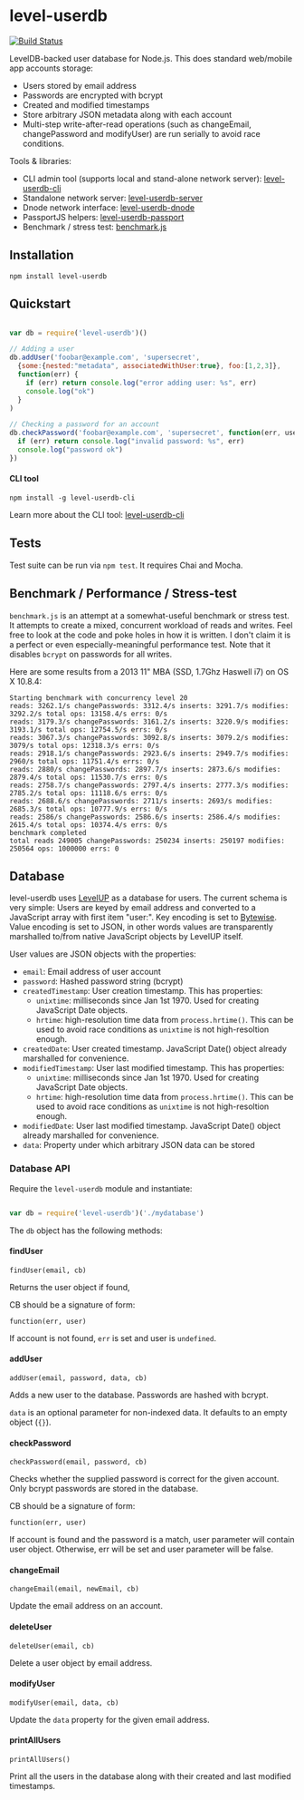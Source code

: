 level-userdb
============

[![Build Status](https://travis-ci.org/FrozenRidge/level-userdb.png)](https://travis-ci.org/FrozenRidge/level-userdb)

LevelDB-backed user database for Node.js. This does standard web/mobile app accounts storage:

- Users stored by email address
- Passwords are encrypted with bcrypt
- Created and modified timestamps
- Store arbitrary JSON metadata along with each account
- Multi-step write-after-read operations (such as changeEmail, changePassword and modifyUser) are run serially to avoid race conditions.

Tools & libraries:

- CLI admin tool (supports local and stand-alone network server): [level-userdb-cli](https://github.com/FrozenRidge/level-userdb-cli)
- Standalone network server: [level-userdb-server](https://github.com/FrozenRidge/level-userdb-server)
- Dnode network interface: [level-userdb-dnode](https://github.com/FrozenRidge/level-userdb-dnode)
- PassportJS helpers: [level-userdb-passport](https://github.com/FrozenRidge/level-userdb-passport)
- Benchmark / stress test: [benchmark.js](https://github.com/FrozenRidge/level-userdb/blob/master/benchmark.js)


## Installation

`npm install level-userdb`

## Quickstart

```javascript

var db = require('level-userdb')()

// Adding a user
db.addUser('foobar@example.com', 'supersecret',
  {some:{nested:"metadata", associatedWithUser:true}, foo:[1,2,3]},
  function(err) {
    if (err) return console.log("error adding user: %s", err)
    console.log("ok")
  }
)

// Checking a password for an account
db.checkPassword('foobar@example.com', 'supersecret', function(err, user) {
  if (err) return console.log("invalid password: %s", err)
  console.log("password ok")
})


```

#### CLI tool

`npm install -g level-userdb-cli`

Learn more about the CLI tool: [level-userdb-cli](https://github.com/FrozenRidge/level-userdb-cli)

## Tests

Test suite can be run via `npm test`. It requires Chai and Mocha.

## Benchmark / Performance / Stress-test

`benchmark.js` is an attempt at a somewhat-useful benchmark or stress test. It
attempts to create a mixed, concurrent workload of reads and writes. Feel free
to look at the code and poke holes in how it is written. I don't claim it is a
perfect or even especially-meaningful performance test. Note that it disables
`bcrypt` on passwords for all writes.

Here are some results from a 2013 11" MBA (SSD, 1.7Ghz Haswell i7) on OS X 10.8.4:

```
Starting benchmark with concurrency level 20
reads: 3262.1/s changePasswords: 3312.4/s inserts: 3291.7/s modifies: 3292.2/s total ops: 13158.4/s errs: 0/s
reads: 3179.3/s changePasswords: 3161.2/s inserts: 3220.9/s modifies: 3193.1/s total ops: 12754.5/s errs: 0/s
reads: 3067.3/s changePasswords: 3092.8/s inserts: 3079.2/s modifies: 3079/s total ops: 12318.3/s errs: 0/s
reads: 2918.1/s changePasswords: 2923.6/s inserts: 2949.7/s modifies: 2960/s total ops: 11751.4/s errs: 0/s
reads: 2880/s changePasswords: 2897.7/s inserts: 2873.6/s modifies: 2879.4/s total ops: 11530.7/s errs: 0/s
reads: 2758.7/s changePasswords: 2797.4/s inserts: 2777.3/s modifies: 2785.2/s total ops: 11118.6/s errs: 0/s
reads: 2688.6/s changePasswords: 2711/s inserts: 2693/s modifies: 2685.3/s total ops: 10777.9/s errs: 0/s
reads: 2586/s changePasswords: 2586.6/s inserts: 2586.4/s modifies: 2615.4/s total ops: 10374.4/s errs: 0/s
benchmark completed
total reads 249005 changePasswords: 250234 inserts: 250197 modifies: 250564 ops: 1000000 errs: 0

```


## Database

level-userdb uses [LevelUP](https://github.com/rvagg/node-levelup) as a database for users. The current schema is very simple:
Users are keyed by email address and converted to a JavaScript array with first item "user:". Key encoding is set to [Bytewise](https://github.com/deanlandolt/bytewise). Value encoding is set to JSON, in other words values are transparently marshalled to/from native JavaScript objects by LevelUP itself.

User values are JSON objects with the properties:

- `email`: Email address of user account
- `password`: Hashed password string (bcrypt)
- `createdTimestamp`: User creation timestamp. This has properties:
   - `unixtime`: milliseconds since Jan 1st 1970. Used for creating JavaScript Date objects.
   - `hrtime`: high-resolution time data from `process.hrtime()`. This can be used to avoid race conditions as
   `unixtime` is not high-resoltion enough.
- `createdDate`: User created timestamp. JavaScript Date() object already marshalled for convenience.
- `modifiedTimestamp`: User last modified timestamp. This has properties:
   - `unixtime`: milliseconds since Jan 1st 1970. Used for creating JavaScript Date objects.
   - `hrtime`: high-resolution time data from `process.hrtime()`. This can be used to avoid race conditions as
   `unixtime` is not high-resoltion enough.
- `modifiedDate`: User last modified timestamp. JavaScript Date() object already marshalled for convenience.
- `data`: Property under which arbitrary JSON data can be stored


### Database API

Require the `level-userdb` module and instantiate:

```javascript

var db = require('level-userdb')('./mydatabase')
```

The `db` object has the following methods:

#### findUser

`findUser(email, cb)`

Returns the user object if found, 

CB should be a signature of form:

`function(err, user)`

If account is not found, `err` is set and user is `undefined`.

#### addUser

`addUser(email, password, data, cb)`

Adds a new user to the database. Passwords are hashed with bcrypt.

`data` is an optional parameter for non-indexed data. It defaults to an empty object (`{}`).

#### checkPassword

`checkPassword(email, password, cb)`

Checks whether the supplied password is correct for the given account. Only bcrypt passwords are stored in the database.

CB should be a signature of form:

`function(err, user)`

If account is found and the password is a match, user parameter will contain user object. Otherwise, err will be set and user parameter will be false.

#### changeEmail

`changeEmail(email, newEmail, cb)`

Update the email address on an account.

#### deleteUser

`deleteUser(email, cb)`

Delete a user object by email address.

#### modifyUser

`modifyUser(email, data, cb)`

Update the `data` property for the given email address.

#### printAllUsers

`printAllUsers()`

Print all the users in the database along with their created and last modified timestamps.

